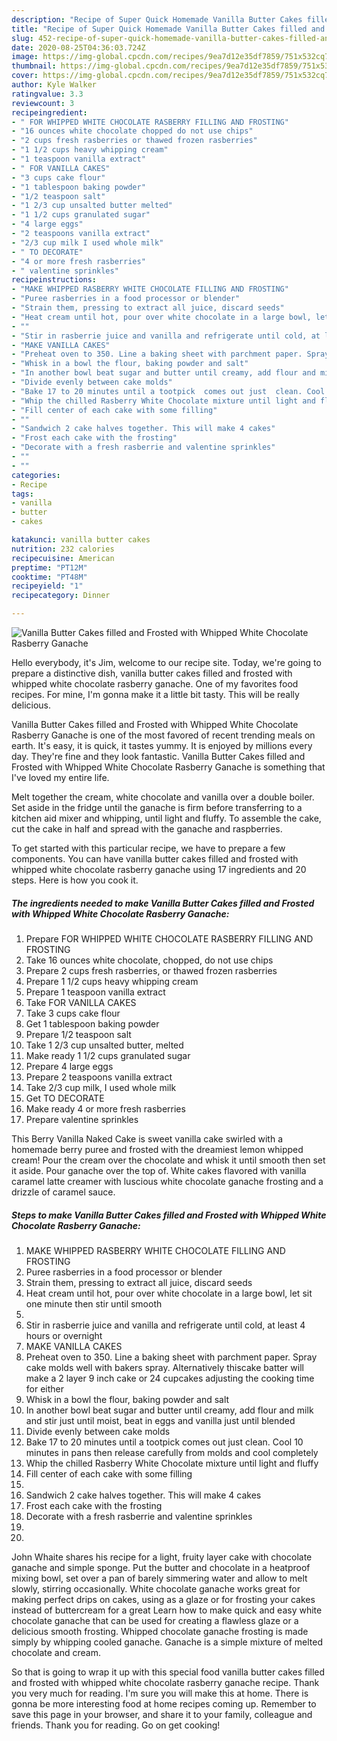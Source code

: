 ```yaml
---
description: "Recipe of Super Quick Homemade Vanilla Butter Cakes filled and Frosted with Whipped White Chocolate Rasberry Ganache"
title: "Recipe of Super Quick Homemade Vanilla Butter Cakes filled and Frosted with Whipped White Chocolate Rasberry Ganache"
slug: 452-recipe-of-super-quick-homemade-vanilla-butter-cakes-filled-and-frosted-with-whipped-white-chocolate-rasberry-ganache
date: 2020-08-25T04:36:03.724Z
image: https://img-global.cpcdn.com/recipes/9ea7d12e35df7859/751x532cq70/vanilla-butter-cakes-filled-and-frosted-with-whipped-white-chocolate-rasberry-ganache-recipe-main-photo.jpg
thumbnail: https://img-global.cpcdn.com/recipes/9ea7d12e35df7859/751x532cq70/vanilla-butter-cakes-filled-and-frosted-with-whipped-white-chocolate-rasberry-ganache-recipe-main-photo.jpg
cover: https://img-global.cpcdn.com/recipes/9ea7d12e35df7859/751x532cq70/vanilla-butter-cakes-filled-and-frosted-with-whipped-white-chocolate-rasberry-ganache-recipe-main-photo.jpg
author: Kyle Walker
ratingvalue: 3.3
reviewcount: 3
recipeingredient:
- " FOR WHIPPED WHITE CHOCOLATE RASBERRY FILLING AND FROSTING"
- "16 ounces white chocolate chopped do not use chips"
- "2 cups fresh rasberries or thawed frozen rasberries"
- "1 1/2 cups heavy whipping cream"
- "1 teaspoon vanilla extract"
- " FOR VANILLA CAKES"
- "3 cups cake flour"
- "1 tablespoon baking powder"
- "1/2 teaspoon salt"
- "1 2/3 cup unsalted butter melted"
- "1 1/2 cups granulated sugar"
- "4 large eggs"
- "2 teaspoons vanilla extract"
- "2/3 cup milk I used whole milk"
- " TO DECORATE"
- "4 or more fresh rasberries"
- " valentine sprinkles"
recipeinstructions:
- "MAKE WHIPPED RASBERRY WHITE CHOCOLATE FILLING AND FROSTING"
- "Puree rasberries in a food processor or blender"
- "Strain them, pressing to extract all juice, discard seeds"
- "Heat cream until hot, pour over white chocolate in a large bowl, let sit one minute then stir until smooth"
- ""
- "Stir in rasberrie juice and vanilla and refrigerate until cold, at least 4 hours or overnight"
- "MAKE VANILLA CAKES"
- "Preheat oven to 350. Line a baking sheet with parchment paper. Spray cake molds well with bakers spray. Alternatively  thiscake batter will make a 2 layer 9 inch cake or 24 cupcakes adjusting the cooking time for either"
- "Whisk in a bowl the flour, baking powder and salt"
- "In another bowl beat sugar and butter until creamy, add flour and milk and stir just until moist, beat in eggs and vanilla just until blended"
- "Divide evenly between cake molds"
- "Bake 17 to 20 minutes until a tootpick  comes out just  clean. Cool 10 minutes in pans then release carefully  from molds and cool completely"
- "Whip the chilled Rasberry White Chocolate mixture until light and fluffy"
- "Fill center of each cake with some filling"
- ""
- "Sandwich 2 cake halves together. This will make 4 cakes"
- "Frost each cake with the frosting"
- "Decorate with a fresh rasberrie and valentine sprinkles"
- ""
- ""
categories:
- Recipe
tags:
- vanilla
- butter
- cakes

katakunci: vanilla butter cakes 
nutrition: 232 calories
recipecuisine: American
preptime: "PT12M"
cooktime: "PT48M"
recipeyield: "1"
recipecategory: Dinner

---
```



![Vanilla Butter Cakes filled and Frosted with Whipped White Chocolate Rasberry Ganache](https://img-global.cpcdn.com/recipes/9ea7d12e35df7859/751x532cq70/vanilla-butter-cakes-filled-and-frosted-with-whipped-white-chocolate-rasberry-ganache-recipe-main-photo.jpg)

Hello everybody, it's Jim, welcome to our recipe site. Today, we're going to prepare a distinctive dish, vanilla butter cakes filled and frosted with whipped white chocolate rasberry ganache. One of my favorites food recipes. For mine, I'm gonna make it a little bit tasty. This will be really delicious.

Vanilla Butter Cakes filled and Frosted with Whipped White Chocolate Rasberry Ganache is one of the most favored of recent trending meals on earth. It's easy, it is quick, it tastes yummy. It is enjoyed by millions every day. They're fine and they look fantastic. Vanilla Butter Cakes filled and Frosted with Whipped White Chocolate Rasberry Ganache is something that I've loved my entire life.

Melt together the cream, white chocolate and vanilla over a double boiler. Set aside in the fridge until the ganache is firm before transferring to a kitchen aid mixer and whipping, until light and fluffy. To assemble the cake, cut the cake in half and spread with the ganache and raspberries.


To get started with this particular recipe, we have to prepare a few components. You can have vanilla butter cakes filled and frosted with whipped white chocolate rasberry ganache using 17 ingredients and 20 steps. Here is how you cook it.

<!--inarticleads1-->

##### The ingredients needed to make Vanilla Butter Cakes filled and Frosted with Whipped White Chocolate Rasberry Ganache:

1. Prepare  FOR WHIPPED WHITE CHOCOLATE RASBERRY FILLING AND FROSTING
1. Take 16 ounces white chocolate, chopped, do not use chips
1. Prepare 2 cups fresh rasberries, or thawed frozen rasberries
1. Prepare 1 1/2 cups heavy whipping cream
1. Prepare 1 teaspoon vanilla extract
1. Take  FOR VANILLA CAKES
1. Take 3 cups cake flour
1. Get 1 tablespoon baking powder
1. Prepare 1/2 teaspoon salt
1. Take 1 2/3 cup unsalted butter, melted
1. Make ready 1 1/2 cups granulated sugar
1. Prepare 4 large eggs
1. Prepare 2 teaspoons vanilla extract
1. Take 2/3 cup milk, I used whole milk
1. Get  TO DECORATE
1. Make ready 4 or more fresh rasberries
1. Prepare  valentine sprinkles


This Berry Vanilla Naked Cake is sweet vanilla cake swirled with a homemade berry puree and frosted with the dreamiest lemon whipped cream! Pour the cream over the chocolate and whisk it until smooth then set it aside. Pour ganache over the top of. White cakes flavored with vanilla caramel latte creamer with luscious white chocolate ganache frosting and a drizzle of caramel sauce. 

<!--inarticleads2-->

##### Steps to make Vanilla Butter Cakes filled and Frosted with Whipped White Chocolate Rasberry Ganache:

1. MAKE WHIPPED RASBERRY WHITE CHOCOLATE FILLING AND FROSTING
1. Puree rasberries in a food processor or blender
1. Strain them, pressing to extract all juice, discard seeds
1. Heat cream until hot, pour over white chocolate in a large bowl, let sit one minute then stir until smooth
1. 
1. Stir in rasberrie juice and vanilla and refrigerate until cold, at least 4 hours or overnight
1. MAKE VANILLA CAKES
1. Preheat oven to 350. Line a baking sheet with parchment paper. Spray cake molds well with bakers spray. Alternatively  thiscake batter will make a 2 layer 9 inch cake or 24 cupcakes adjusting the cooking time for either
1. Whisk in a bowl the flour, baking powder and salt
1. In another bowl beat sugar and butter until creamy, add flour and milk and stir just until moist, beat in eggs and vanilla just until blended
1. Divide evenly between cake molds
1. Bake 17 to 20 minutes until a tootpick  comes out just  clean. Cool 10 minutes in pans then release carefully  from molds and cool completely
1. Whip the chilled Rasberry White Chocolate mixture until light and fluffy
1. Fill center of each cake with some filling
1. 
1. Sandwich 2 cake halves together. This will make 4 cakes
1. Frost each cake with the frosting
1. Decorate with a fresh rasberrie and valentine sprinkles
1. 
1. 


John Whaite shares his recipe for a light, fruity layer cake with chocolate ganache and simple sponge. Put the butter and chocolate in a heatproof mixing bowl, set over a pan of barely simmering water and allow to melt slowly, stirring occasionally. White chocolate ganache works great for making perfect drips on cakes, using as a glaze or for frosting your cakes instead of buttercream for a great Learn how to make quick and easy white chocolate ganache that can be used for creating a flawless glaze or a delicious smooth frosting. Whipped chocolate ganache frosting is made simply by whipping cooled ganache. Ganache is a simple mixture of melted chocolate and cream. 

So that is going to wrap it up with this special food vanilla butter cakes filled and frosted with whipped white chocolate rasberry ganache recipe. Thank you very much for reading. I'm sure you will make this at home. There is gonna be more interesting food at home recipes coming up. Remember to save this page in your browser, and share it to your family, colleague and friends. Thank you for reading. Go on get cooking!
